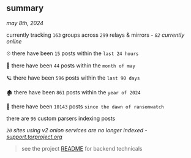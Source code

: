 
## summary
_may 8th, 2024_

currently tracking `163` groups across `299` relays & mirrors - _`82` currently online_

⏲ there have been `15` posts within the `last 24 hours`

🦈 there have been `44` posts within the `month of may`

🪐 there have been `596` posts within the `last 90 days`

🏚 there have been `861` posts within the `year of 2024`

🦕 there have been `10143` posts `since the dawn of ransomwatch`

there are `96` custom parsers indexing posts

_`20` sites using v2 onion services are no longer indexed - [support.torproject.org](https://support.torproject.org/onionservices/v2-deprecation/)_

> see the project [README](https://github.com/joshhighet/ransomwatch#ransomwatch--) for backend technicals
